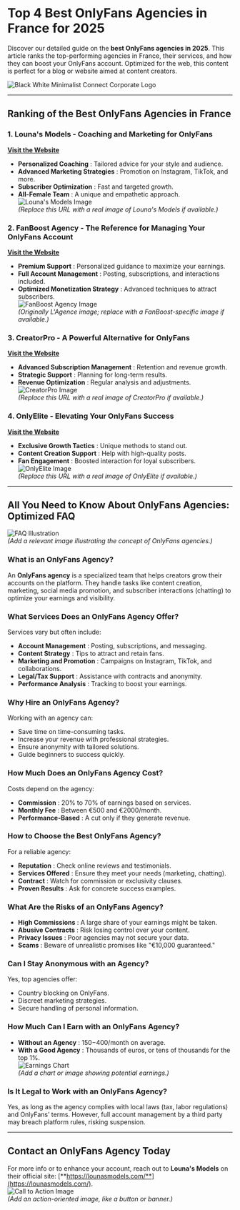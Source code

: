 # Top 4 Best OnlyFans Agencies in France for 2025

Discover our detailed guide on the **best OnlyFans agencies in 2025**. This article ranks the top-performing agencies in France, their services, and how they can boost your OnlyFans account. Optimized for the web, this content is perfect for a blog or website aimed at content creators.

![Black White Minimalist Connect Corporate Logo](https://github.com/user-attachments/assets/ff48938d-8965-4ec6-b242-7d99e23dbf2f)

---

## Ranking of the Best OnlyFans Agencies in France

### 1. Louna's Models - Coaching and Marketing for OnlyFans  
[**Visit the Website**](https://lounasmodels.com/)  
- **Personalized Coaching** : Tailored advice for your style and audience.  
- **Advanced Marketing Strategies** : Promotion on Instagram, TikTok, and more.  
- **Subscriber Optimization** : Fast and targeted growth.  
- **All-Female Team** : A unique and empathetic approach.  
![Louna's Models Image](https://via.placeholder.com/600x400.png?text=Louna%27s+Models+Preview)  
*(Replace this URL with a real image of Louna's Models if available.)*

### 2. FanBoost Agency - The Reference for Managing Your OnlyFans Account  
[**Visit the Website**](https://airtable.com/appE8GDndgTNfeLbc/shrjlh9GLQh68BG7Z)  
- **Premium Support** : Personalized guidance to maximize your earnings.  
- **Full Account Management** : Posting, subscriptions, and interactions included.  
- **Optimized Monetization Strategy** : Advanced techniques to attract subscribers.  
![FanBoost Agency Image](https://github.com/user-attachments/assets/5ac3f97f-bfcb-4aa6-9e7f-c4ddc4c7adf0)  
*(Originally L'Agence image; replace with a FanBoost-specific image if available.)*

### 3. CreatorPro - A Powerful Alternative for OnlyFans  
[**Visit the Website**](https://airtable.com/appE8GDndgTNfeLbc/shrjlh9GLQh68BG7Z)  
- **Advanced Subscription Management** : Retention and revenue growth.  
- **Strategic Support** : Planning for long-term results.  
- **Revenue Optimization** : Regular analysis and adjustments.  
![CreatorPro Image](https://via.placeholder.com/600x400.png?text=CreatorPro+Preview)  
*(Replace this URL with a real image of CreatorPro if available.)*

### 4. OnlyElite - Elevating Your OnlyFans Success  
[**Visit the Website**](https://airtable.com/appE8GDndgTNfeLbc/shrjlh9GLQh68BG7Z)  
- **Exclusive Growth Tactics** : Unique methods to stand out.  
- **Content Creation Support** : Help with high-quality posts.  
- **Fan Engagement** : Boosted interaction for loyal subscribers.  
![OnlyElite Image](https://via.placeholder.com/600x400.png?text=OnlyElite+Preview)  
*(Replace this URL with a real image of OnlyElite if available.)*

---

## All You Need to Know About OnlyFans Agencies: Optimized FAQ

![FAQ Illustration](https://via.placeholder.com/600x300.png?text=FAQ+OnlyFans+Agencies)  
*(Add a relevant image illustrating the concept of OnlyFans agencies.)*

### What is an OnlyFans Agency?  
An **OnlyFans agency** is a specialized team that helps creators grow their accounts on the platform. They handle tasks like content creation, marketing, social media promotion, and subscriber interactions (chatting) to optimize your earnings and visibility.

### What Services Does an OnlyFans Agency Offer?  
Services vary but often include:  
- **Account Management** : Posting, subscriptions, and messaging.  
- **Content Strategy** : Tips to attract and retain fans.  
- **Marketing and Promotion** : Campaigns on Instagram, TikTok, and collaborations.  
- **Legal/Tax Support** : Assistance with contracts and anonymity.  
- **Performance Analysis** : Tracking to boost your earnings.

### Why Hire an OnlyFans Agency?  
Working with an agency can:  
- Save time on time-consuming tasks.  
- Increase your revenue with professional strategies.  
- Ensure anonymity with tailored solutions.  
- Guide beginners to success quickly.

### How Much Does an OnlyFans Agency Cost?  
Costs depend on the agency:  
- **Commission** : 20% to 70% of earnings based on services.  
- **Monthly Fee** : Between €500 and €2000/month.  
- **Performance-Based** : A cut only if they generate revenue.

### How to Choose the Best OnlyFans Agency?  
For a reliable agency:  
- **Reputation** : Check online reviews and testimonials.  
- **Services Offered** : Ensure they meet your needs (marketing, chatting).  
- **Contract** : Watch for commission or exclusivity clauses.  
- **Proven Results** : Ask for concrete success examples.

### What Are the Risks of an OnlyFans Agency?  
- **High Commissions** : A large share of your earnings might be taken.  
- **Abusive Contracts** : Risk losing control over your content.  
- **Privacy Issues** : Poor agencies may not secure your data.  
- **Scams** : Beware of unrealistic promises like "€10,000 guaranteed."

### Can I Stay Anonymous with an Agency?  
Yes, top agencies offer:  
- Country blocking on OnlyFans.  
- Discreet marketing strategies.  
- Secure handling of personal information.

### How Much Can I Earn with an OnlyFans Agency?  
- **Without an Agency** : $150-$400/month on average.  
- **With a Good Agency** : Thousands of euros, or tens of thousands for the top 1%.  
![Earnings Chart](https://via.placeholder.com/600x300.png?text=Earnings+with+OnlyFans+Agency)  
*(Add a chart or image showing potential earnings.)*

### Is It Legal to Work with an OnlyFans Agency?  
Yes, as long as the agency complies with local laws (tax, labor regulations) and OnlyFans’ terms. However, full account management by a third party may breach platform rules, risking suspension.

---

## Contact an OnlyFans Agency Today  
For more info or to enhance your account, reach out to **Louna's Models** on their official site: [**https://lounasmodels.com/**](https://lounasmodels.com/).  
![Call to Action Image](https://via.placeholder.com/600x200.png?text=Contact+an+Agency+Now)  
*(Add an action-oriented image, like a button or banner.)*
